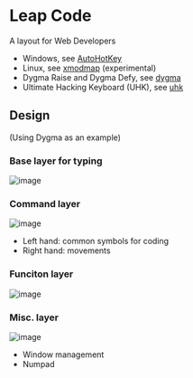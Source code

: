 # Leap Code

A layout for Web Developers

- Windows, see [AutoHotKey](./ahk/)
- Linux, see [xmodmap](./xmodmap/) (experimental)
- Dygma Raise and Dygma Defy, see [dygma](./dygma/)
- Ultimate Hacking Keyboard (UHK), see [uhk](./uhk/)

## Design

(Using Dygma as an example)

### Base layer for typing

![image](https://user-images.githubusercontent.com/1895289/114599224-ae8cb480-9c47-11eb-8d79-36d1e851e7a4.png)

### Command layer

![image](https://user-images.githubusercontent.com/1895289/144345731-ef8f5eb2-9e3c-41fe-b9f0-eadbe25ac25f.png)

- Left hand: common symbols for coding
- Right hand: movements

### Funciton layer

![image](https://user-images.githubusercontent.com/1895289/114599353-d67c1800-9c47-11eb-97ed-140be3d0b4d6.png)

### Misc. layer

![image](https://user-images.githubusercontent.com/1895289/114599437-f14e8c80-9c47-11eb-9229-a6597c5681b9.png)

- Window management
- Numpad
